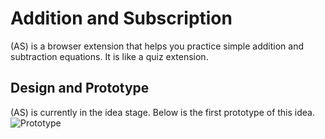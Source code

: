 # Addition and Subscription

(AS) is a browser extension that helps you practice simple addition and subtraction equations. It is like a quiz extension.

## Design and Prototype

(AS) is currently in the idea stage. Below is the first prototype of this idea.
![Prototype](https://github.com/biplobsd/as/assets/43641536/a29a9423-3b98-49ff-a0c3-3e9fb27f5db2)
